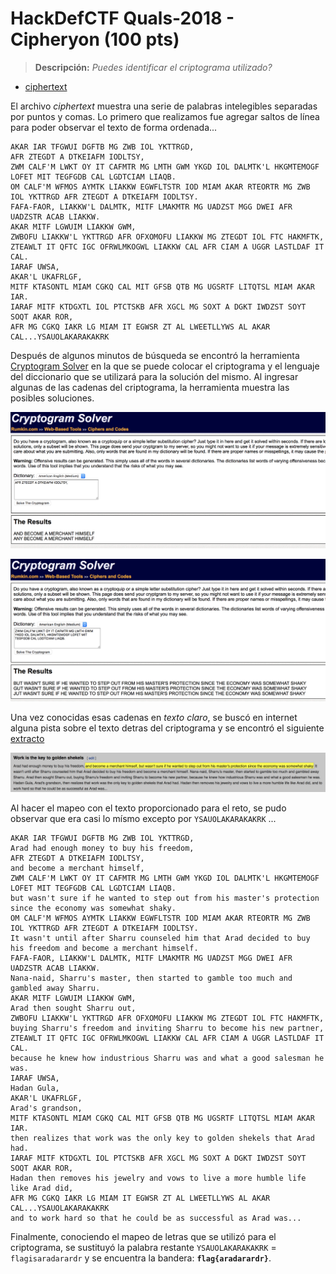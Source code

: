 # HackDefCTF Quals-2018 - Cipheryon (100 pts)

> **Descripción:** *Puedes identificar el criptograma utilizado?*

* [ciphertext](./ciphertext)

El archivo *ciphertext* muestra una serie de palabras intelegibles separadas por puntos y comas. Lo primero que realizamos fue agregar saltos de línea para poder observar el texto de forma ordenada...

~~~
AKAR IAR TFGWUI DGFTB MG ZWB IOL YKTTRGD, 
AFR ZTEGDT A DTKEIAFM IODLTSY, 
ZWM CALF'M LWKT OY IT CAFMTR MG LMTH GWM YKGD IOL DALMTK'L HKGMTEMOGF LOFET MIT TEGFGDB CAL LGDTCIAM LIAQB. 
OM CALF'M WFMOS AYMTK LIAKKW EGWFLTSTR IOD MIAM AKAR RTEORTR MG ZWB IOL YKTTRGD AFR ZTEGDT A DTKEIAFM IODLTSY. 
FAFA-FAOR, LIAKKW'L DALMTK, MITF LMAKMTR MG UADZST MGG DWEI AFR UADZSTR ACAB LIAKKW. 
AKAR MITF LGWUIM LIAKKW GWM,
ZWBOFU LIAKKW'L YKTTRGD AFR OFXOMOFU LIAKKW MG ZTEGDT IOL FTC HAKMFTK, 
ZTEAWLT IT QFTC IGC OFRWLMKOGWL LIAKKW CAL AFR CIAM A UGGR LASTLDAF IT CAL.
IARAF UWSA,
AKAR'L UKAFRLGF, 
MITF KTASONTL MIAM CGKQ CAL MIT GFSB QTB MG UGSRTF LITQTSL MIAM AKAR IAR.
IARAF MITF KTDGXTL IOL PTCTSKB AFR XGCL MG SOXT A DGKT IWDZST SOYT SOQT AKAR ROR, 
AFR MG CGKQ IAKR LG MIAM IT EGWSR ZT AL LWEETLLYWS AL AKAR CAL...YSAUOLAKARAKAKRK
~~~

Después de algunos minutos de búsqueda se encontró la herramienta [Cryptogram Solver](http://rumkin.com/tools/cipher/cryptogram-solver.php) en la que se puede colocar el criptograma y el lenguaje del diccionario que se utilizará para la solución del mismo. Al ingresar algunas de las cadenas del criptograma, la herramienta muestra las posibles soluciones.

<p align="center">
  <img src="./img/cryptogm1.png">
</p>

<p align="center">
  <img src="./img/cryptogm2.png">
</p>

Una vez conocidas esas cadenas en *texto claro*, se buscó en internet alguna pista sobre el texto detras del criptograma y se encontró el siguiente [extracto](https://en.wikipedia.org/wiki/The_Richest_Man_in_Babylon_(book)#Work_is_the_key_to_golden_shekels)

<p align="center">
  <img src="./img/text.png">
</p>

Al hacer el mapeo con el texto proporcionado para el reto, se pudo observar que era casi lo mísmo excepto por `YSAUOLAKARAKAKRK` ...

~~~
AKAR IAR TFGWUI DGFTB MG ZWB IOL YKTTRGD,
Arad had enough money to buy his freedom, 
AFR ZTEGDT A DTKEIAFM IODLTSY,
and become a merchant himself, 
ZWM CALF'M LWKT OY IT CAFMTR MG LMTH GWM YKGD IOL DALMTK'L HKGMTEMOGF LOFET MIT TEGFGDB CAL LGDTCIAM LIAQB.
but wasn't sure if he wanted to step out from his master's protection since the economy was somewhat shaky.  
OM CALF'M WFMOS AYMTK LIAKKW EGWFLTSTR IOD MIAM AKAR RTEORTR MG ZWB IOL YKTTRGD AFR ZTEGDT A DTKEIAFM IODLTSY. 
It wasn't until after Sharru counseled him that Arad decided to buy his freedom and become a merchant himself.
FAFA-FAOR, LIAKKW'L DALMTK, MITF LMAKMTR MG UADZST MGG DWEI AFR UADZSTR ACAB LIAKKW. 
Nana-naid, Sharru's master, then started to gamble too much and gambled away Sharru. 
AKAR MITF LGWUIM LIAKKW GWM,
Arad then sought Sharru out,
ZWBOFU LIAKKW'L YKTTRGD AFR OFXOMOFU LIAKKW MG ZTEGDT IOL FTC HAKMFTK, 
buying Sharru's freedom and inviting Sharru to become his new partner,
ZTEAWLT IT QFTC IGC OFRWLMKOGWL LIAKKW CAL AFR CIAM A UGGR LASTLDAF IT CAL.
because he knew how industrious Sharru was and what a good salesman he was. 
IARAF UWSA,
Hadan Gula,
AKAR'L UKAFRLGF, 
Arad's grandson,
MITF KTASONTL MIAM CGKQ CAL MIT GFSB QTB MG UGSRTF LITQTSL MIAM AKAR IAR.
then realizes that work was the only key to golden shekels that Arad had.
IARAF MITF KTDGXTL IOL PTCTSKB AFR XGCL MG SOXT A DGKT IWDZST SOYT SOQT AKAR ROR, 
Hadan then removes his jewelry and vows to live a more humble life like Arad did,
AFR MG CGKQ IAKR LG MIAM IT EGWSR ZT AL LWEETLLYWS AL AKAR CAL...YSAUOLAKARAKAKRK
and to work hard so that he could be as successful as Arad was...
~~~

Finalmente, conociendo el mapeo de letras que se utilizó para el criptograma, se sustituyó la palabra restante `YSAUOLAKARAKAKRK` = `flagisaradarardr` y se encuentra la bandera: **`flag{aradarardr}`**.
